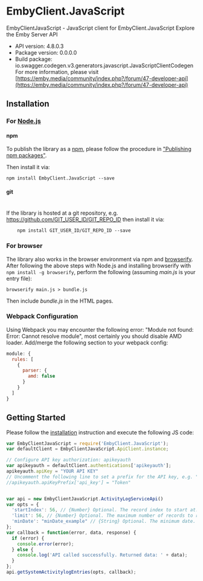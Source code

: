 # EmbyClient.JavaScript

EmbyClientJavaScript - JavaScript client for EmbyClient.JavaScript
Explore the Emby Server API

- API version: 4.8.0.3
- Package version: 0.0.0.0
- Build package: io.swagger.codegen.v3.generators.javascript.JavaScriptClientCodegen
For more information, please visit [https://emby.media/community/index.php?/forum/47-developer-api](https://emby.media/community/index.php?/forum/47-developer-api)

## Installation

### For [Node.js](https://nodejs.org/)

#### npm

To publish the library as a [npm](https://www.npmjs.com/),
please follow the procedure in ["Publishing npm packages"](https://docs.npmjs.com/getting-started/publishing-npm-packages).

Then install it via:

```shell
npm install EmbyClient.JavaScript --save
```

#### git
#
If the library is hosted at a git repository, e.g.
https://github.com/GIT_USER_ID/GIT_REPO_ID
then install it via:

```shell
    npm install GIT_USER_ID/GIT_REPO_ID --save
```

### For browser

The library also works in the browser environment via npm and [browserify](http://browserify.org/). After following
the above steps with Node.js and installing browserify with `npm install -g browserify`,
perform the following (assuming *main.js* is your entry file):

```shell
browserify main.js > bundle.js
```

Then include *bundle.js* in the HTML pages.

### Webpack Configuration

Using Webpack you may encounter the following error: "Module not found: Error:
Cannot resolve module", most certainly you should disable AMD loader. Add/merge
the following section to your webpack config:

```javascript
module: {
  rules: [
    {
      parser: {
        amd: false
      }
    }
  ]
}
```

## Getting Started

Please follow the [installation](#installation) instruction and execute the following JS code:

```javascript
var EmbyClientJavaScript = require('EmbyClient.JavaScript');
var defaultClient = EmbyClientJavaScript.ApiClient.instance;

// Configure API key authorization: apikeyauth
var apikeyauth = defaultClient.authentications['apikeyauth'];
apikeyauth.apiKey = "YOUR API KEY"
// Uncomment the following line to set a prefix for the API key, e.g. "Token" (defaults to null)
//apikeyauth.apiKeyPrefix['api_key'] = "Token"


var api = new EmbyClientJavaScript.ActivityLogServiceApi()
var opts = { 
  'startIndex': 56, // {Number} Optional. The record index to start at. All items with a lower index will be dropped from the results.
  'limit': 56, // {Number} Optional. The maximum number of records to return
  'minDate': "minDate_example" // {String} Optional. The minimum date. Format = ISO
};
var callback = function(error, data, response) {
  if (error) {
    console.error(error);
  } else {
    console.log('API called successfully. Returned data: ' + data);
  }
};
api.getSystemActivitylogEntries(opts, callback);
```

